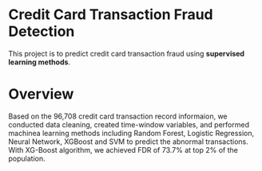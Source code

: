 # Credit Card Transaction Fraud Detection
This project is to predict credit card transaction fraud using **supervised learning methods**.

# Overview
Based on the 96,708 credit card transaction record informaion, we conducted data cleaning, created time-window variables, and performed machinea learning methods including Random Forest, Logistic Regression, Neural Network, XGBoost and SVM to predict the abnormal transactions. With XG-Boost algorithm, we achieved FDR of 73.7% at top 2% of the population.

